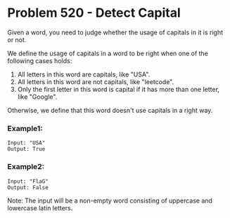 # Problem 520 - Detect Capital

Given a word, you need to judge whether the usage of capitals in it is right or not.

We define the usage of capitals in a word to be right when one of the following cases holds:

1. All letters in this word are capitals, like "USA".
1. All letters in this word are not capitals, like "leetcode".
1. Only the first letter in this word is capital if it has more than one letter, like "Google".

Otherwise, we define that this word doesn't use capitals in a right way.

### Example1:
```text
Input: "USA"
Output: True
```

### Example2:
```text
Input: "FlaG"
Output: False
```

Note: The input will be a non-empty word consisting of uppercase and lowercase latin letters.